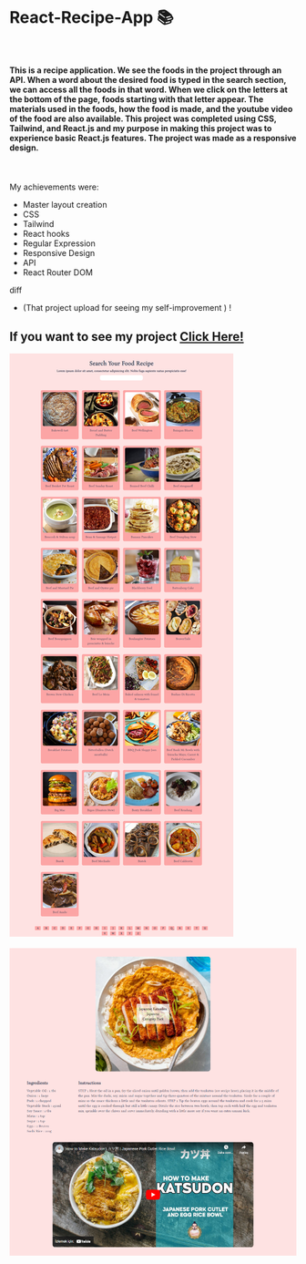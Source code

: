 # React-Recipe-App 📚

 <br>



#### This is a recipe application. We see the foods in the project through an API. When a word about the desired food is typed in the search section, we can access all the foods in that word. When we click on the letters at the bottom of the page, foods starting with that letter appear. The materials used in the foods, how the food is made, and the youtube video of the food are also available. This project was completed using CSS, Tailwind, and React.js and my purpose in making this project was to experience basic React.js features. The project was made as a responsive design.<br> <br> <br>

My achievements were:
- Master layout creation
- CSS
- Tailwind
- React hooks
- Regular Expression
- Responsive Design
- API
- React Router DOM


diff
- (That project upload for seeing my self-improvement ) ! 


## If you want to see my project <a href="http://beyzaarslanturk-react-recipe-app.surge.sh/">Click Here!</a> 


![alt text](https://github.com/beyzaarslanturk/React-Recipe-App/blob/master/recipe-app.png) <br> <br>
![alt text](https://github.com/beyzaarslanturk/React-Recipe-App/blob/master/recipe-app-instructions.png)


